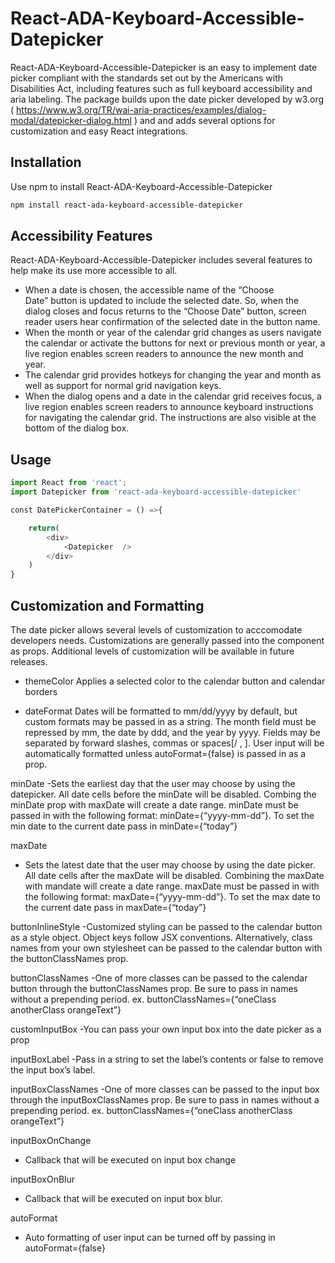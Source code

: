# React-ADA-Keyboard-Accessible-Datepicker

React-ADA-Keyboard-Accessible-Datepicker is an easy to implement date picker compliant with the standards set out by the Americans with Disabilities Act, including features such as full keyboard accessibility and aria labeling. The package builds upon the date picker developed by w3.org ( https://www.w3.org/TR/wai-aria-practices/examples/dialog-modal/datepicker-dialog.html ) and and adds several options for customization and easy React integrations. 

## Installation
Use npm to install React-ADA-Keyboard-Accessible-Datepicker

```bash
npm install react-ada-keyboard-accessible-datepicker
```

## Accessibility Features 
React-ADA-Keyboard-Accessible-Datepicker includes several features to help make its use more accessible to all. 
* When a date is chosen, the accessible name of the “Choose Date” button is updated to include the selected date. So, when the dialog closes and focus returns to the “Choose Date” button, screen reader users hear confirmation of the selected date in the button name.
* When the month or year of the calendar grid changes as users navigate the calendar or activate the buttons for next or previous month or year, a live region enables screen readers to announce the new month and year.
* The calendar grid provides hotkeys for changing the year and month as well as support for normal grid navigation keys.
* When the dialog opens and a date in the calendar grid receives focus, a live region enables screen readers to announce keyboard instructions for navigating the calendar grid. The instructions are also visible at the bottom of the dialog box.

## Usage

```python
import React from 'react';
import Datepicker from 'react-ada-keyboard-accessible-datepicker'

const DatePickerContainer = () =>{

    return(
        <div>
            <Datepicker  />
        </div>
    )
}
```



## Customization and Formatting 
The date picker allows several levels of customization to acccomodate developers needs. Customizations are generally passed into the <Datepicker /> component as props. Additional levels of customization will be available in future releases. 

  * themeColor
  Applies a selected color to the calendar button and calendar borders

  * dateFormat 
  Dates will be formatted to mm/dd/yyyy by default, but custom formats may be passed in as a string. The month field must be repressed by mm, the date by ddd, and the year by yyyy. Fields may be separated by forward slashes, commas or spaces[/ , ]. User input will be automatically formatted unless autoFormat={false} is passed in as a prop. 

  minDate 
  -Sets the earliest day that the user may choose by using the datepicker. All date cells before the minDate will be disabled. Combing the minDate prop with maxDate will create a date range.  minDate must be passed in with the following format: minDate={“yyyy-mm-dd”}. To set the min date to the current date pass in minDate={“today”}

  maxDate
  - Sets the latest date that the user may choose by using the date picker. All date cells after the maxDate will be disabled. Combining the maxDate with mandate will create a date range. maxDate must be passed in with the following format: maxDate={“yyyy-mm-dd”}. To set the max date to the current date pass in maxDate={“today”}

  buttonInlineStyle 
  -Customized styling can be passed to the calendar button as a style object. Object keys follow JSX conventions. Alternatively, class names from your own stylesheet can be passed to the calendar button with the buttonClassNames prop. 

  buttonClassNames
  -One of more classes can be passed to the calendar button through the buttonClassNames prop. Be sure to pass in names without a prepending period. 
  ex. buttonClassNames={“oneClass anotherClass orangeText”}

  customInputBox
  -You can pass your own input box into the date picker as a prop

  inputBoxLabel
  -Pass in a string to set the label’s contents or false to remove the input box’s label. 

  inputBoxClassNames 
  -One of more classes can be passed to the input box through the inputBoxClassNames prop. Be sure to pass in names without a prepending period. 
  ex. buttonClassNames={“oneClass anotherClass orangeText”}

  inputBoxOnChange
  - Callback that will be executed on input box change 


  inputBoxOnBlur 
  - Callback that will be executed on input box blur. 

  autoFormat
  - Auto formatting of user input can be turned off by passing in autoFormat={false}




